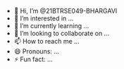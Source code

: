 - 👋 Hi, I’m @21BTRSE049-BHARGAVI
- 👀 I’m interested in ...
- 🌱 I’m currently learning ...
- 💞️ I’m looking to collaborate on ...
- 📫 How to reach me ...
- 😄 Pronouns: ...
- ⚡ Fun fact: ...

<!---
21BTRSE049-BHARGAVI/21BTRSE049-BHARGAVI is a ✨ special ✨ repository because its `README.md` (this file) appears on your GitHub profile.
You can click the Preview link to take a look at your changes.
--->
